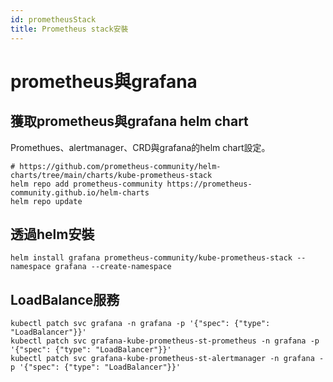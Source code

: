 ```yaml
---
id: prometheusStack
title: Prometheus stack安裝
---
```


# prometheus與grafana
## 獲取prometheus與grafana helm chart
Promethues、alertmanager、CRD與grafana的helm chart設定。

```
# https://github.com/prometheus-community/helm-charts/tree/main/charts/kube-prometheus-stack
helm repo add prometheus-community https://prometheus-community.github.io/helm-charts
helm repo update
```
## 透過helm安裝 
```
helm install grafana prometheus-community/kube-prometheus-stack --namespace grafana --create-namespace
```
## LoadBalance服務
```
kubectl patch svc grafana -n grafana -p '{"spec": {"type": "LoadBalancer"}}'
kubectl patch svc grafana-kube-prometheus-st-prometheus -n grafana -p '{"spec": {"type": "LoadBalancer"}}'
kubectl patch svc grafana-kube-prometheus-st-alertmanager -n grafana -p '{"spec": {"type": "LoadBalancer"}}'
```